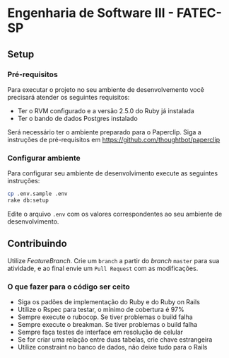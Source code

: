 # Engenharia de Software III - FATEC-SP

## Setup

### Pré-requisitos

Para executar o projeto no seu ambiente de desenvolvemento você precisará atender os seguintes requisitos:

* Ter o RVM configurado e a versão 2.5.0 do Ruby já instalada
* Ter o bando de dados Postgres instalado

Será necessário ter o ambiente preparado para o Paperclip. Siga a instruções de pré-requisitos em https://github.com/thoughtbot/paperclip

### Configurar ambiente

Para configurar seu ambiente de desenvolvimento execute as seguintes instruções:

```bash
cp .env.sample .env
rake db:setup
```

Edite o arquivo `.env` com os valores correspondentes ao seu ambiente de desenvolvimento.

## Contribuindo

Utilize *FeatureBranch*. Crie um `branch` a partir do *branch* `master` para sua atividade, e ao final envie um `Pull Request` com as modificações.

### O que fazer para o código ser ceito

* Siga os padões de implementação do Ruby e do Ruby on Rails
* Utilize o Rspec para testar, o mínimo de cobertura é 97%
* Sempre execute o rubocop. Se tiver problemas o build falha
* Sempre execute o breakman. Se tiver problemas o build falha
* Sempre faça testes de interface em resolução de celular
* Se for criar uma relação entre duas tabelas, crie chave estrangeira
* Utilize constraint no banco de dados, não deixe tudo para o Rails
